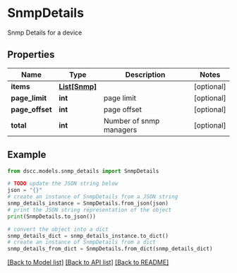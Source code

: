 # SnmpDetails

Snmp Details for a device

## Properties

Name | Type | Description | Notes
------------ | ------------- | ------------- | -------------
**items** | [**List[Snmp]**](Snmp.md) |  | [optional] 
**page_limit** | **int** | page limit | [optional] 
**page_offset** | **int** | page offset | [optional] 
**total** | **int** | Number of snmp managers | [optional] 

## Example

```python
from dscc.models.snmp_details import SnmpDetails

# TODO update the JSON string below
json = "{}"
# create an instance of SnmpDetails from a JSON string
snmp_details_instance = SnmpDetails.from_json(json)
# print the JSON string representation of the object
print(SnmpDetails.to_json())

# convert the object into a dict
snmp_details_dict = snmp_details_instance.to_dict()
# create an instance of SnmpDetails from a dict
snmp_details_from_dict = SnmpDetails.from_dict(snmp_details_dict)
```
[[Back to Model list]](../README.md#documentation-for-models) [[Back to API list]](../README.md#documentation-for-api-endpoints) [[Back to README]](../README.md)



